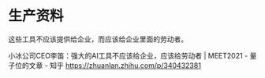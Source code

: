 # 生产资料

这些工具不应该提供给企业，而应该给企业里面的劳动者。

小冰公司CEO李笛：强大的AI工具不应该给企业，应该给劳动者 | MEET2021 - 量子位的文章 - 知乎
https://zhuanlan.zhihu.com/p/340432381
